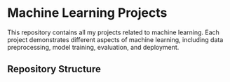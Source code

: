 # Machine Learning Projects

This repository contains all my projects related to machine learning. Each project demonstrates different aspects of machine learning, including data preprocessing, model training, evaluation, and deployment.

## Repository Structure

